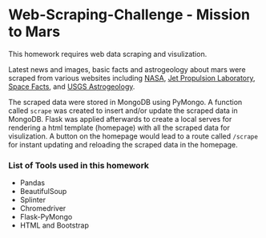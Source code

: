 # Web-Scraping-Challenge - Mission to Mars

This homework requires web data scraping and visulization.

Latest news and images, basic facts and astrogeology about mars were scraped from various websites including [NASA](https://mars.nasa.gov/news/), [Jet Propulsion Laboratory](https://data-class-jpl-space.s3.amazonaws.com/JPL_Space/index.html), [Space Facts](https://space-facts.com/mars/), and [USGS Astrogeology](https://astrogeology.usgs.gov/search/results?q=hemisphere+enhanced&k1=target&v1=Mars).

The scraped data were stored in MongoDB using PyMongo. A function called `scrape` was created to insert and/or update the scraped data in MongoDB. Flask was applied afterwards to create a local serves for rendering a html template (homepage) with all the scraped data for visulization. A button on the homepage would lead to a route called `/scrape` for instant updating and reloading the scraped data in the homepage.


### List of Tools used in this homework 
* Pandas
* BeautifulSoup
* Splinter
* Chromedriver
* Flask-PyMongo
* HTML and Bootstrap